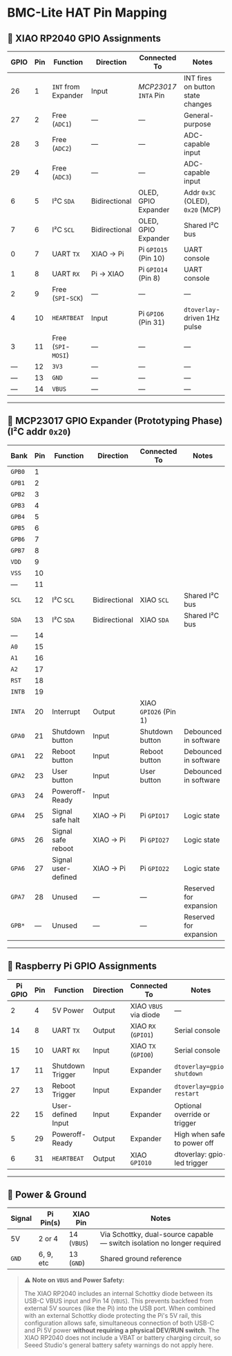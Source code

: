 # BMC-Lite HAT Pin Mapping

## 🔌 XIAO RP2040 GPIO Assignments

| GPIO | Pin | Function            | Direction     | Connected To          | Notes                              |
|------|-----|---------------------|---------------|-----------------------|------------------------------------|
| 26   | 1   | `INT` from Expander | Input         | *MCP23017* `INTA` Pin | INT fires on button state changes  |
| 27   | 2   | Free (`ADC1`)       | —             | —                     | General-purpose                    |
| 28   | 3   | Free (`ADC2`)       | —             | —                     | ADC-capable input                  |
| 29   | 4   | Free (`ADC3`)       | —             | —                     | ADC-capable input                  |
| 6    | 5   | I²C `SDA`           | Bidirectional | OLED, GPIO Expander   | Addr `0x3C` (OLED), `0x20` (MCP)   |
| 7    | 6   | I²C `SCL`           | Bidirectional | OLED, GPIO Expander   | Shared I²C bus                     |
| 0    | 7   | UART `TX`           | XIAO → Pi     | Pi `GPIO15` (Pin 10)  | UART console                       |
| 1    | 8   | UART `RX`           | Pi → XIAO     | Pi `GPIO14` (Pin 8)   | UART console                       |
| 2    | 9   | Free (`SPI`-`SCK`)  | —             | —                     | —                                  |
| 4    | 10  | `HEARTBEAT`         | Input         | Pi `GPIO6` (Pin 31)   | `dtoverlay`-driven 1Hz pulse       |
| 3    | 11  | Free (`SPI`-`MOSI`) | —             | —                     | —                                  |
| —    | 12  | `3V3`               | —             | —                     | —                                  |
| —    | 13  | `GND`               | —             | —                     | —                                  |
| —    | 14  | `VBUS`              | —             | —                     | —                                  |

---

## 🔌 MCP23017 GPIO Expander (Prototyping Phase) (I²C addr `0x20`)

| Bank   | Pin| Function             | Direction | Connected To    | Notes                  |
|--------|----|----------------------|-----------|-----------------|------------------------|
| `GPB0` | 1  |  |  |  |  |
| `GPB1` | 2  |  |  |  |  |
| `GPB2` | 3  |  |  |  |  |
| `GPB3` | 4  |  |  |  |  |
| `GPB4` | 5  |  |  |  |  |
| `GPB5` | 6  |  |  |  |  |
| `GPB6` | 7  |  |  |  |  |
| `GPB7` | 8  |  |  |  |  |
| `VDD`  | 9  |  |  |  |  |
| `VSS`  | 10 |  |  |  |  |
| —      | 11 |  |  |  |  |
| `SCL`  | 12 | I²C `SCL` | Bidirectional  |  XIAO `SCL` | Shared I²C bus |
| `SDA`  | 13 | I²C `SDA` | Bidirectional  |  XIAO `SDA` | Shared I²C bus |
| —      | 14 |  |  |  |  |
| `A0`   | 15 |  |  |  |  |
| `A1`   | 16 |  |  |  |  |
| `A2`   | 17 |  |  |  |  |
| `RST`  | 18 |  |  |  |  |
| `INTB` | 19 |  |  |  |  |
| `INTA` | 20 | Interrupt | Output | XIAO `GPIO26` (Pin 1) |  |
| `GPA0` | 21 | Shutdown button   | Input     | Shutdown button | Debounced in software  |
| `GPA1` | 22 | Reboot button                | Input     | Reboot button   | Debounced in software  |
| `GPA2` | 23 | User button                | Input     | User button     | Debounced in software  |
| `GPA3` | 24 | Poweroff-Ready                | Input     |                 |                        |
| `GPA4` | 25 | Signal safe halt     | XIAO → Pi | Pi `GPIO17`     | Logic state  |
| `GPA5` | 26 | Signal safe reboot   | XIAO → Pi | Pi `GPIO27`     | Logic state  |
| `GPA6` | 27 | Signal user-defined  | XIAO → Pi | Pi `GPIO22`     | Logic state  |
| `GPA7` | 28 | Unused               | —         | —               | Reserved for expansion |
| `GPB*` | —  | Unused               | —         | —               | Reserved for expansion |

---

## 🔌 Raspberry Pi GPIO Assignments

| Pi GPIO | Pin | Function           | Direction   | Connected To          | Notes                           |
|---------|-----|--------------------|-------------|-----------------------|---------------------------------|
| 2       | 4   | 5V Power           | Output      | XIAO `VBUS` via diode | —                               |
| 14      | 8   | UART `TX`          | Output      | XIAO `RX` (`GPIO1`)   | Serial console                  |
| 15      | 10  | UART `RX`          | Input       | XIAO `TX` (`GPIO0`)   | Serial console                  |
| 17      | 11  | Shutdown Trigger   | Input       | Expander              | `dtoverlay=gpio-shutdown`       |
| 27      | 13  | Reboot Trigger     | Input       | Expander              | `dtoverlay=gpio-restart`        |
| 22      | 15  | User-defined Input | Input       | Expander              | Optional override or trigger    |
| 5       | 29  | Poweroff-Ready     | Output      | Expander              | High when safe to power off     |
| 6       | 31  | `HEARTBEAT`        | Output      | XIAO `GPIO10`         | dtoverlay: gpio-led trigger     |

---

## 🔋 Power & Ground

| Signal | Pi Pin(s) | XIAO Pin    | Notes                                              |
|--------|-----------|-------------|----------------------------------------------------|
| 5V     | 2 or 4    | 14 (`VBUS`) | Via Schottky, dual-source capable — switch isolation no longer required |
| `GND`  | 6, 9, etc | 13 (`GND`)  | Shared ground reference                            |

> ⚠️ **Note on `VBUS` and Power Safety:**
>
> The XIAO RP2040 includes an internal Schottky diode between its USB-C VBUS input and Pin 14 (`VBUS`). This prevents backfeed from external 5V sources (like the Pi) into the USB port. When combined with an external Schottky diode protecting the Pi's 5V rail, this configuration allows safe, simultaneous connection of both USB-C and Pi 5V power **without requiring a physical DEV/RUN switch**. The XIAO RP2040 does not include a VBAT or battery charging circuit, so Seeed Studio's general battery safety warnings do not apply here.

